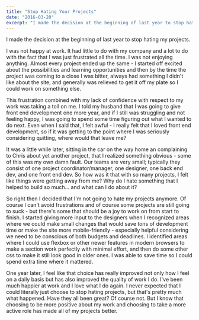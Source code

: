 ```yaml
---
title: "Stop Hating Your Projects"
date: "2016-03-20"
excerpt: "I made the decision at the beginning of last year to stop hating my projects, and it has allowed my work to be better and job satisfaction higher."
---
```

I made the decision at the beginning of last year to stop hating my projects.

I was not happy at work. It had little to do with my company and a lot to do with the fact that I was just frustrated all the time. I was not enjoying anything. Almost every project ended up the same - I started off excited about the possibilities and learning opportunities and then by the time the project was coming to a close I was bitter, always had something I didn't like about the site, and generally was relieved to get it off my plate so I could work on something else.

This frustration combined with my lack of confidence with respect to my work was taking a toll on me. I told my husband that I was going to give front end development one more year, and if I still was struggling and not feeling happy, I was going to spend some time figuring out what I wanted to do next. Even when I said that, I felt awful - I really felt that I loved front end development, so if it was getting to the point where I was seriously considering quitting, where would that leave me?

It was a little while later, sitting in the car on the way home an complaining to Chris about yet another project, that I realized something obvious - some of this was my own damn fault. Our teams are very small; typically they consist of one project coordinator/manager, one designer, one back end dev, and one front end dev. So how was it that with so many projects, I felt like things were getting away from me? Why do I hate something that I helped to build so much... and what can I do about it?

So right then I decided that I'm not going to hate my projects anymore. Of course I can't avoid frustrations and of course some projects are still going to suck - but there's some that should be a joy to work on from start to finish. I started giving more input to the designers when I recognized areas where we could make small changes that would save tons of development time or make the site more mobile-friendly - especially helpful considering we need to be conscious of both budgets and deadlines. I identified areas where I could use flexbox or other newer features in modern browsers to make a section work perfectly with minimal effort, and then do some other css to make it still look good in older ones. I was able to save time so I could spend extra time where it mattered.

One year later, I feel like that choice has really improved not only how I feel on a daily basis but has also improved the quality of work I do. I've been much happier at work and I love what I do again. I never expected that I could literally just choose to stop hating projects, but that's pretty much what happened. Have they all been great? Of course not. But I know that choosing to be more positive about my work and choosing to take a more active role has made all of my projects better.
